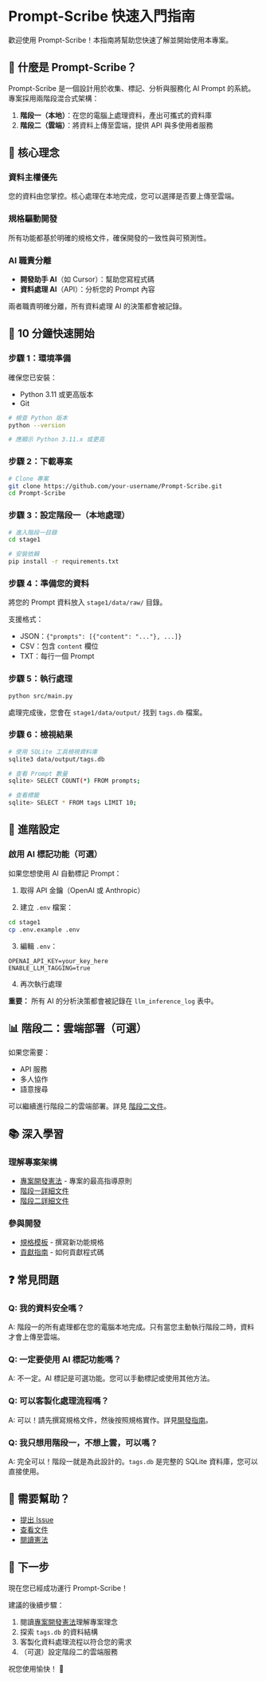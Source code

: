 # Prompt-Scribe 快速入門指南

歡迎使用 Prompt-Scribe！本指南將幫助您快速了解並開始使用本專案。

## 📖 什麼是 Prompt-Scribe？

Prompt-Scribe 是一個設計用於收集、標記、分析與服務化 AI Prompt 的系統。專案採用兩階段混合式架構：

1. **階段一（本地）**：在您的電腦上處理資料，產出可攜式的資料庫
2. **階段二（雲端）**：將資料上傳至雲端，提供 API 與多使用者服務

## 🎯 核心理念

### 資料主權優先
您的資料由您掌控。核心處理在本地完成，您可以選擇是否要上傳至雲端。

### 規格驅動開發
所有功能都基於明確的規格文件，確保開發的一致性與可預測性。

### AI 職責分離
- **開發助手 AI**（如 Cursor）：幫助您寫程式碼
- **資料處理 AI**（API）：分析您的 Prompt 內容

兩者職責明確分離，所有資料處理 AI 的決策都會被記錄。

## 🚀 10 分鐘快速開始

### 步驟 1：環境準備

確保您已安裝：
- Python 3.11 或更高版本
- Git

```bash
# 檢查 Python 版本
python --version

# 應顯示 Python 3.11.x 或更高
```

### 步驟 2：下載專案

```bash
# Clone 專案
git clone https://github.com/your-username/Prompt-Scribe.git
cd Prompt-Scribe
```

### 步驟 3：設定階段一（本地處理）

```bash
# 進入階段一目錄
cd stage1

# 安裝依賴
pip install -r requirements.txt
```

### 步驟 4：準備您的資料

將您的 Prompt 資料放入 `stage1/data/raw/` 目錄。

支援格式：
- JSON：`{"prompts": [{"content": "..."}, ...]}`
- CSV：包含 `content` 欄位
- TXT：每行一個 Prompt

### 步驟 5：執行處理

```bash
python src/main.py
```

處理完成後，您會在 `stage1/data/output/` 找到 `tags.db` 檔案。

### 步驟 6：檢視結果

```bash
# 使用 SQLite 工具檢視資料庫
sqlite3 data/output/tags.db

# 查看 Prompt 數量
sqlite> SELECT COUNT(*) FROM prompts;

# 查看標籤
sqlite> SELECT * FROM tags LIMIT 10;
```

## 🔧 進階設定

### 啟用 AI 標記功能（可選）

如果您想使用 AI 自動標記 Prompt：

1. 取得 API 金鑰（OpenAI 或 Anthropic）

2. 建立 `.env` 檔案：

```bash
cd stage1
cp .env.example .env
```

3. 編輯 `.env`：

```
OPENAI_API_KEY=your_key_here
ENABLE_LLM_TAGGING=true
```

4. 再次執行處理

**重要：** 所有 AI 的分析決策都會被記錄在 `llm_inference_log` 表中。

## 📊 階段二：雲端部署（可選）

如果您需要：
- API 服務
- 多人協作
- 語意搜尋

可以繼續進行階段二的雲端部署。詳見 [階段二文件](../stage2/README.md)。

## 📚 深入學習

### 理解專案架構

- [專案開發憲法](../.specify/memory/constitution.md) - 專案的最高指導原則
- [階段一詳細文件](../stage1/README.md)
- [階段二詳細文件](../stage2/README.md)

### 參與開發

- [規格模板](../.specify/templates/spec-template.md) - 撰寫新功能規格
- [貢獻指南](../README.md#貢獻指南) - 如何貢獻程式碼

## ❓ 常見問題

### Q: 我的資料安全嗎？

A: 階段一的所有處理都在您的電腦本地完成。只有當您主動執行階段二時，資料才會上傳至雲端。

### Q: 一定要使用 AI 標記功能嗎？

A: 不一定。AI 標記是可選功能。您可以手動標記或使用其他方法。

### Q: 可以客製化處理流程嗎？

A: 可以！請先撰寫規格文件，然後按照規格實作。詳見[開發指南](../stage1/README.md#開發指南)。

### Q: 我只想用階段一，不想上雲，可以嗎？

A: 完全可以！階段一就是為此設計的。`tags.db` 是完整的 SQLite 資料庫，您可以直接使用。

## 🤝 需要幫助？

- [提出 Issue](https://github.com/your-username/Prompt-Scribe/issues)
- [查看文件](../README.md)
- [閱讀憲法](../.specify/memory/constitution.md)

## 🎉 下一步

現在您已經成功運行 Prompt-Scribe！

建議的後續步驟：
1. 閱讀[專案開發憲法](../.specify/memory/constitution.md)理解專案理念
2. 探索 `tags.db` 的資料結構
3. 客製化資料處理流程以符合您的需求
4. （可選）設定階段二的雲端服務

祝您使用愉快！ 🚀

